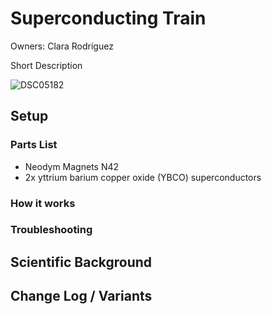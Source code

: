 # Superconducting Train

Owners: Clara Rodríguez 

Short Description

![DSC05182](https://github.com/user-attachments/assets/db20dfd7-6457-476a-bb18-1f6f47001736)


## Setup

### Parts List 

* Neodym Magnets N42
* 2x yttrium barium copper oxide (YBCO) superconductors

### How it works

### Troubleshooting

## Scientific Background

## Change Log / Variants

